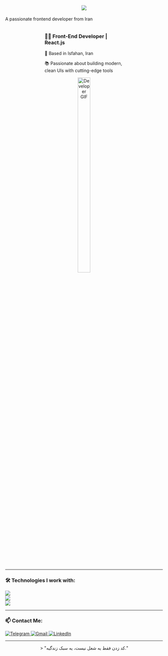 
 <h1 align="center">
    <img  src="https://readme-typing-svg.herokuapp.com/?color=6d28d9&font=Righteous&size=35&center=true&vCenter=true&width=500&height=70&duration=4000&lines=Hi+There!+👋;+I'm+Mohammad+Behzaman!;" />
</h1>


<span>  A passionate frontend developer from Iran </span>

<div align="center" style="width: 100%; ">
  <div align="left" style="display: inline-block; text-align: left; width: 50%; vertical-align: left;">
    <h3>🧑‍💻 Front-End Developer | React.js</h3>
    <p>📍 Based in Isfahan, Iran</p>
    <p>📚 Passionate about building modern, clean UIs with cutting-edge tools</p>
  </div>
  <div style="display: inline-block; width: 50%; vertical-align: rigth;">
    <img src="https://www.mygo.ge/uploads/blog/1584023795.jpg" width="40%" alt="Developer GIF" />
  </div>
</div>









---

### 🛠 Technologies I work with:



  <div align="left">
    <img src="https://skillicons.dev/icons?i=html,css,bootstrap,sass,tailwind," />
     <br/>
    <img src="https://skillicons.dev/icons?i=javascript,react" />
    <br/>
    <img src="https://skillicons.dev/icons?i=vite,postman,vscode,npm,yarn,figma,git,github" />
    <br/>
</div>


---

### 📫 Contact Me:

 <a href="https://t.me/mehran_bmn" target="_blank">
  <img src="https://img.shields.io/badge/Telegram-2CA5E0?style=for-the-badge&logo=telegram&logoColor=white" alt="Telegram" />
</a>
<a href="mailto:bmnworkfront81@gmail.com" target="_blank">
  <img src="https://img.shields.io/badge/Gmail-D14836?style=for-the-badge&logo=gmail&logoColor=white" alt="Gmail" />
</a>
<a href="https://www.linkedin.com/in/mohammad-behzaman-014184249/" target="_blank">
  <img src="https://img.shields.io/badge/LinkedIn-0A66C2?style=for-the-badge&logo=linkedin&logoColor=white" alt="LinkedIn" />
</a>

---
<p align="center">
> "کد زدن فقط یه شغل نیست، یه سبک زندگیه."</p>
